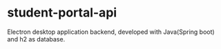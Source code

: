# student-portal-api
Electron desktop application backend, developed with Java(Spring boot) and h2 as database.
